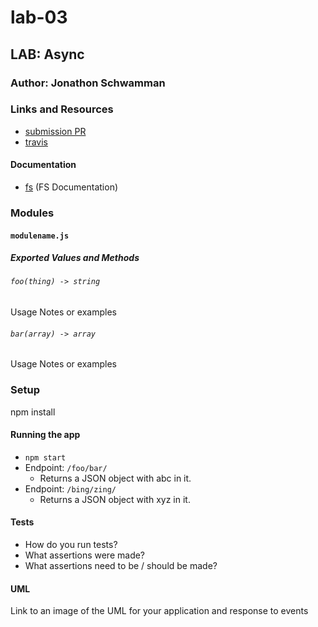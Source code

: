 # lab-03

## LAB: Async

### Author: Jonathon Schwamman

### Links and Resources
* [submission PR](https://github.com/Schwamman-401-advanced-javascript/lab-03/pull/1)
* [travis](https://www.travis-ci.com/Schwamman-401-advanced-javascript/lab-03)

#### Documentation
* [fs](https://nodejs.org/api/fs.html) (FS Documentation)

### Modules
#### `modulename.js`
##### Exported Values and Methods

###### `foo(thing) -> string`
Usage Notes or examples

###### `bar(array) -> array`
Usage Notes or examples

### Setup
npm install

#### Running the app
* `npm start`
* Endpoint: `/foo/bar/`
  * Returns a JSON object with abc in it.
* Endpoint: `/bing/zing/`
  * Returns a JSON object with xyz in it.
  
#### Tests
* How do you run tests?
* What assertions were made?
* What assertions need to be / should be made?

#### UML
Link to an image of the UML for your application and response to events